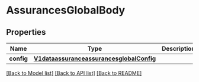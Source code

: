 # AssurancesGlobalBody

## Properties
Name | Type | Description | Notes
------------ | ------------- | ------------- | -------------
**config** | [**V1dataassuranceassurancesglobalConfig**](V1dataassuranceassurancesglobalConfig.md) |  | [optional] 

[[Back to Model list]](../README.md#documentation-for-models) [[Back to API list]](../README.md#documentation-for-api-endpoints) [[Back to README]](../README.md)

